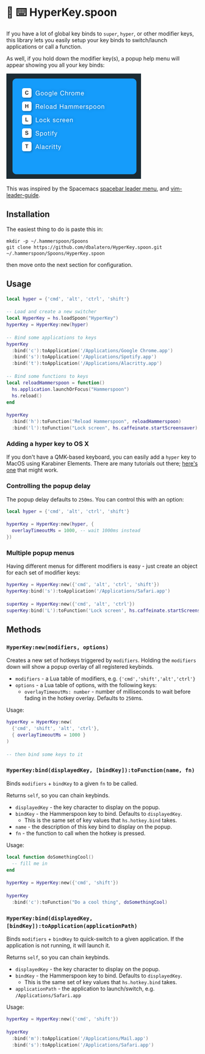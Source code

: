 # 🌌 ⌨️ HyperKey.spoon

If you have a lot of global key binds to `super`, `hyper`, or other modifier keys, this library lets you easily setup your key binds to switch/launch applications or call a function.

As well, if you hold down the modifier key(s), a popup help menu will appear showing you all your key binds:

<img src="https://github.com/dbalatero/HyperKey.spoon/raw/master/images/screenshot.png" />

This was inspired by the Spacemacs [spacebar leader menu](https://www.spacemacs.org/doc/QUICK_START.html#the-leader-keys), and [vim-leader-guide](https://github.com/hecal3/vim-leader-guide).

## Installation

The easiest thing to do is paste this in:

```
mkdir -p ~/.hammerspoon/Spoons
git clone https://github.com/dbalatero/HyperKey.spoon.git ~/.hammerspoon/Spoons/HyperKey.spoon
```

then move onto the next section for configuration.

## Usage

```lua
local hyper = {'cmd', 'alt', 'ctrl', 'shift'}

-- Load and create a new switcher
local HyperKey = hs.loadSpoon("HyperKey")
hyperKey = HyperKey:new(hyper)

-- Bind some applications to keys
hyperKey
  :bind('c'):toApplication('/Applications/Google Chrome.app')
  :bind('s'):toApplication('/Applications/Spotify.app')
  :bind('t'):toApplication('/Applications/Alacritty.app')

-- Bind some functions to keys
local reloadHammerspoon = function()
  hs.application.launchOrFocus("Hammerspoon")
  hs.reload()
end

hyperKey
  :bind('h'):toFunction("Reload Hammerspoon", reloadHammerspoon)
  :bind('l'):toFunction("Lock screen", hs.caffeinate.startScreensaver)
```

### Adding a hyper key to OS X

If you don't have a QMK-based keyboard, you can easily add a `hyper` key to
MacOS using Karabiner Elements. There are many tutorials out there; [here's
one](https://brettterpstra.com/2017/06/15/a-hyper-key-with-karabiner-elements-full-instructions/#:~:text=Karabiner%20Elements%20should%20immediately%20detect,%E2%8C%98%E2%87%A7%E2%8C%A5%E2%8C%83X%20)
that might work.

### Controlling the popup delay

The popup delay defaults to `250ms`. You can control this with an option:

```lua
local hyper = {'cmd', 'alt', 'ctrl', 'shift'}

hyperKey = HyperKey:new(hyper, {
  overlayTimeoutMs = 1000, -- wait 1000ms instead
})
```

### Multiple popup menus

Having different menus for different modifiers is easy - just create an object for each set of modifier keys:

```lua
hyperKey = HyperKey:new({'cmd', 'alt', 'ctrl', 'shift'})
hyperKey:bind('s'):toApplication('/Applications/Safari.app')

superKey = HyperKey:new({'cmd', 'alt', 'ctrl'})
superKey:bind('L'):toFunction('Lock screen', hs.caffeinate.startScreensaver)
```

## Methods

### `HyperKey:new(modifiers, options)`

Creates a new set of hotkeys triggered by `modifiers`. Holding the `modifiers`
down will show a popup overlay of all registered keybinds.

* `modifiers` - a Lua table of modifiers, e.g. `{'cmd','shift','alt','ctrl'}`
* `options` - a Lua table of options, with the following keys:
  * `overlayTimeoutMs: number` - number of milliseconds to wait before fading in the hotkey overlay. Defaults to `250`ms.

Usage:

```lua
hyperKey = HyperKey:new(
  {'cmd', 'shift', 'alt', 'ctrl'},
  { overlayTimeoutMs = 1000 }
)

-- then bind some keys to it
```

### `HyperKey:bind(displayedKey, [bindKey]):toFunction(name, fn)`

Binds `modifiers` + `bindKey` to a given `fn` to be called.

Returns `self`, so you can chain keybinds.

* `displayedKey` - the key character to display on the popup.
* `bindKey` - the Hammerspoon key to bind. Defaults to `displayedKey`.
  * This is the same set of key values that `hs.hotkey.bind` takes.
* `name` - the description of this key bind to display on the popup.
* `fn` - the function to call when the hotkey is pressed.

Usage:

```lua
local function doSomethingCool()
  -- fill me in
end

hyperKey = HyperKey:new({'cmd', 'shift'})

hyperKey
  :bind('c'):toFunction("Do a cool thing", doSomethingCool)
```

### `HyperKey:bind(displayedKey, [bindKey]):toApplication(applicationPath)`

Binds `modifiers` + `bindKey` to quick-switch to a given application. If the application is not running, it will launch it.

Returns `self`, so you can chain keybinds.

* `displayedKey` - the key character to display on the popup.
* `bindKey` - the Hammerspoon key to bind. Defaults to `displayedKey`.
  * This is the same set of key values that `hs.hotkey.bind` takes.
* `applicationPath` - the application to launch/switch, e.g. `/Applications/Safari.app`

Usage:

```lua
hyperKey = HyperKey:new({'cmd', 'shift'})

hyperKey
  :bind('m'):toApplication('/Applications/Mail.app')
  :bind('s'):toApplication('/Applications/Safari.app')
```
